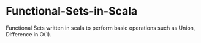 # Functional-Sets-in-Scala
Functional Sets written in scala to perform basic operations such as Union, Difference in O(1).
